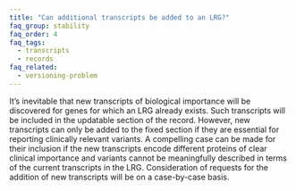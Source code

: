 ```yaml
---
title: "Can additional transcripts be added to an LRG?"
faq_group: stability
faq_order: 4
faq_tags:
  - transcripts
  - records
faq_related:
  - versioning-problem
---
```


It’s inevitable that new transcripts of biological importance will be discovered for genes for which an LRG already exists. Such transcripts will be included in the updatable section of the record. However, new transcripts can only be added to the fixed section if they are essential for reporting clinically relevant variants.
A compelling case can be made for their inclusion if the new transcripts encode different proteins of clear clinical importance and variants cannot be meaningfully described in terms of the current transcripts in the LRG. Consideration of requests for the addition of new transcripts will be on a case-by-case basis.

